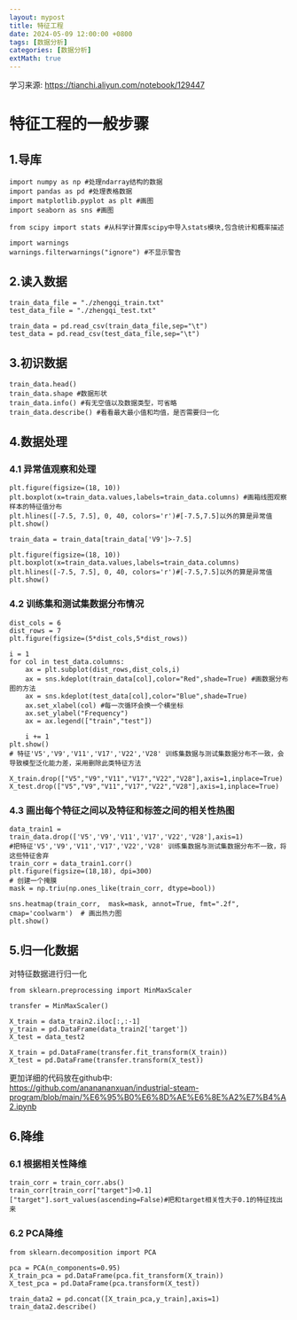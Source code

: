 ```yaml
---
layout: mypost
title: 特征工程
date: 2024-05-09 12:00:00 +0800
tags: [数据分析]
categories: [数据分析]
extMath: true
---
```


学习来源:
https://tianchi.aliyun.com/notebook/129447

# 特征工程的一般步骤

## 1.导库
```
import numpy as np #处理ndarray结构的数据
import pandas as pd #处理表格数据
import matplotlib.pyplot as plt #画图
import seaborn as sns #画图

from scipy import stats #从科学计算库scipy中导入stats模块,包含统计和概率描述

import warnings
warnings.filterwarnings("ignore") #不显示警告
```
## 2.读入数据
```
train_data_file = "./zhengqi_train.txt"
test_data_file = "./zhengqi_test.txt" 

train_data = pd.read_csv(train_data_file,sep="\t")
test_data = pd.read_csv(test_data_file,sep="\t")
```
## 3.初识数据
```
train_data.head()
train_data.shape #数据形状
train_data.info() #有无空值以及数据类型，可省略
train_data.describe() #看看最大最小值和均值，是否需要归一化
```

## 4.数据处理

### 4.1 异常值观察和处理
```
plt.figure(figsize=(18, 10))
plt.boxplot(x=train_data.values,labels=train_data.columns) #画箱线图观察样本的特征值分布
plt.hlines([-7.5, 7.5], 0, 40, colors='r')#[-7.5,7.5]以外的算是异常值
plt.show()
```
```
train_data = train_data[train_data['V9']>-7.5]

plt.figure(figsize=(18, 10))
plt.boxplot(x=train_data.values,labels=train_data.columns)
plt.hlines([-7.5, 7.5], 0, 40, colors='r')#[-7.5,7.5]以外的算是异常值
plt.show()
```

### 4.2 训练集和测试集数据分布情况
```
dist_cols = 6
dist_rows = 7
plt.figure(figsize=(5*dist_cols,5*dist_rows))

i = 1
for col in test_data.columns:
    ax = plt.subplot(dist_rows,dist_cols,i)
    ax = sns.kdeplot(train_data[col],color="Red",shade=True) #画数据分布图的方法
    ax = sns.kdeplot(test_data[col],color="Blue",shade=True)
    ax.set_xlabel(col) #每一次循环会换一个横坐标
    ax.set_ylabel("Frequency")
    ax = ax.legend(["train","test"])
    
    i += 1
plt.show()
# 特征'V5','V9','V11','V17','V22','V28' 训练集数据与测试集数据分布不一致，会导致模型泛化能力差，采用删除此类特征方法
```

```
X_train.drop(["V5","V9","V11","V17","V22","V28"],axis=1,inplace=True)
X_test.drop(["V5","V9","V11","V17","V22","V28"],axis=1,inplace=True)
```

### 4.3 画出每个特征之间以及特征和标签之间的相关性热图
```
data_train1 = train_data.drop(['V5','V9','V11','V17','V22','V28'],axis=1)
#把特征'V5','V9','V11','V17','V22','V28' 训练集数据与测试集数据分布不一致，将这些特征舍弃
train_corr = data_train1.corr()
plt.figure(figsize=(18,18), dpi=300) 
# 创建一个掩膜
mask = np.triu(np.ones_like(train_corr, dtype=bool))

sns.heatmap(train_corr,  mask=mask, annot=True, fmt=".2f", cmap='coolwarm')  # 画出热力图
plt.show()
```

## 5.归一化数据
对特征数据进行归一化
```
from sklearn.preprocessing import MinMaxScaler

transfer = MinMaxScaler()

X_train = data_train2.iloc[:,:-1]
y_train = pd.DataFrame(data_train2['target'])
X_test = data_test2

X_train = pd.DataFrame(transfer.fit_transform(X_train))
X_test = pd.DataFrame(transfer.transform(X_test))
```



更加详细的代码放在github中:   
https://github.com/ananananxuan/industrial-steam-program/blob/main/%E6%95%B0%E6%8D%AE%E6%8E%A2%E7%B4%A2.ipynb


## 6.降维

### 6.1 根据相关性降维
```
train_corr = train_corr.abs()
train_corr[train_corr["target"]>0.1]["target"].sort_values(ascending=False)#把和target相关性大于0.1的特征找出来
```

### 6.2 PCA降维
```
from sklearn.decomposition import PCA

pca = PCA(n_components=0.95)
X_train_pca = pd.DataFrame(pca.fit_transform(X_train))
X_test_pca = pd.DataFrame(pca.transform(X_test))

train_data2 = pd.concat([X_train_pca,y_train],axis=1)
train_data2.describe()
```






